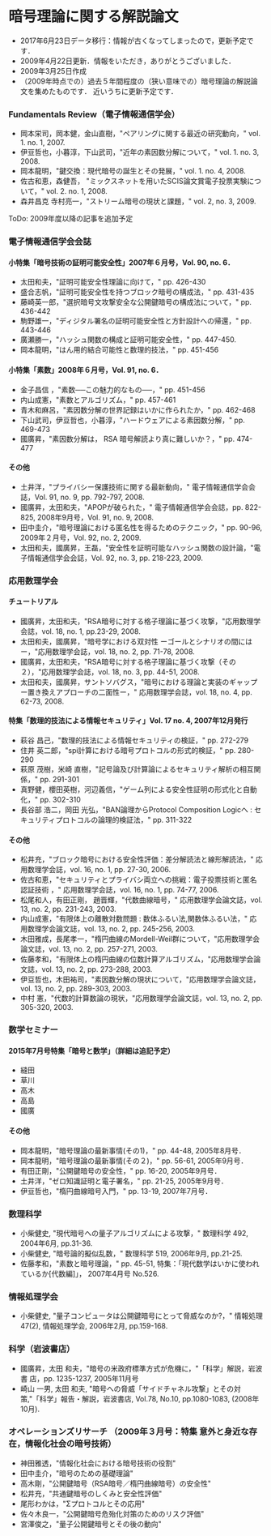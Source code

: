 # 暗号理論に関する解説論文

* 2017年6月23日データ移行：情報が古くなってしまったので，更新予定です．
* 2009年4月22日更新．情報をいただき，ありがとうございました．
* 2009年3月25日作成 
* （2009年時点での）過去５年間程度の（狭い意味での）暗号理論の解説論文を集めたものです． 近いうちに更新予定です．

### Fundamentals Review（電子情報通信学会）
* 岡本栄司，岡本健，金山直樹，"ペアリングに関する最近の研究動向，" vol. 1. no. 1, 2007.
* 伊豆哲也，小暮淳，下山武司，"近年の素因数分解について，" vol. 1. no. 3, 2008.
* 岡本龍明，"鍵交換：現代暗号の誕生とその発展，" vol. 1. no. 4, 2008.
* 佐古和恵，森健吾， "ミックスネットを用いたSCIS論文賞電子投票実験について，" vol. 2. no. 1, 2008.
* 森井昌克 寺村亮一，"ストリーム暗号の現状と課題，" vol. 2, no. 3, 2009.

ToDo: 2009年度以降の記事を追加予定

### 電子情報通信学会会誌
#### 小特集「暗号技術の証明可能安全性」2007年６月号，Vol. 90, no. 6．
* 太田和夫，"証明可能安全性理論に向けて，" pp. 426-430 
* 盛合志帆，"証明可能安全性を持つブロック暗号の構成法，" pp. 431-435 
* 藤崎英一郎，"選択暗号文攻撃安全な公開鍵暗号の構成法について，" pp. 436-442 
* 駒野雄一，"ディジタル署名の証明可能安全性と方針設計への帰還，" pp. 443-446
* 廣瀬勝一，"ハッシュ関数の構成と証明可能安全性，" pp. 447-450. 
* 岡本龍明，"はん用的結合可能性と数理的技法，" pp. 451-456

#### 小特集「素数」2008年６月号，Vol. 91, no. 6．
* 金子昌信 ，"素数──この魅力的なもの──，" pp. 451-456
* 内山成憲，"素数とアルゴリズム，" pp. 457-461
* 青木和麻呂，"素因数分解の世界記録はいかに作られたか，" pp. 462-468
* 下山武司，伊豆哲也，小暮淳，"ハードウェアによる素因数分解，" pp. 469-473
* 國廣昇，"素因数分解は， RSA 暗号解読より真に難しいか？，" pp. 474-477

#### その他
* 土井洋，"プライバシー保護技術に関する最新動向，" 電子情報通信学会会誌，Vol. 91, no. 9, pp. 792-797, 2008. 
* 國廣昇，太田和夫，"APOPが破られた，" 電子情報通信学会会誌，pp. 822-825, 2008年9月号，Vol. 91, no. 9, 2008. 
* 田中圭介，"暗号理論における匿名性を得るためのテクニック，" pp. 90-96, 2009年２月号，Vol. 92, no. 2, 2009.
* 太田和夫，國廣昇，王磊，"安全性を証明可能なハッシュ関数の設計論，"電子情報通信学会会誌，Vol. 92, no. 3, pp. 218-223, 2009. 

### 応用数理学会 
#### チュートリアル
* 國廣昇，太田和夫，"RSA暗号に対する格子理論に基づく攻撃，"応用数理学会誌，vol. 18, no. 1, pp.23-29, 2008.
* 太田和夫，國廣昇，"暗号学における双対性 ーゴールとシナリオの間にはー，"応用数理学会誌，vol. 18, no. 2, pp. 71-78, 2008.
* 國廣昇，太田和夫，"RSA暗号に対する格子理論に基づく攻撃（その２），"応用数理学会誌，vol. 18, no. 3, pp. 44-51, 2008. 
* 太田和夫，國廣昇，サントソバグス，"暗号における理論と実装のギャップ ー置き換えアプローチの二面性ー，" 応用数理学会誌，vol. 18, no. 4, pp. 62-73, 2008. 

#### 特集「数理的技法による情報セキュリティ」Vol. 17 no. 4, 2007年12月発行
* 萩谷 昌己，"数理的技法による情報セキュリティの検証，" pp. 272-279
* 住井 英二郎，"spi計算における暗号プロトコルの形式的検証，" pp. 280-290
* 萩原 茂樹，米崎 直樹，"記号論及び計算論によるセキュリティ解析の相互関係，" pp. 291-301
* 真野健，櫻田英樹，河辺義信，"ゲーム列による安全性証明の形式化と自動化，" pp. 302-310
* 長谷部 浩二，岡田 光弘，"BAN論理からProtocol Composition Logicへ : セキュリティプロトコルの論理的検証法，" pp. 311-322

#### その他
* 松井充，"ブロック暗号における安全性評価：差分解読法と線形解読法，" 応用数理学会誌，vol. 16, no. 1, pp. 27-30, 2006.
* 佐古和恵，"セキュリティとプライバシ両立への挑戦：電子投票技術と匿名認証技術 ，" 応用数理学会誌，vol. 16, no. 1, pp. 74-77, 2006.
* 松尾和人，有田正剛， 趙晋輝，"代数曲線暗号，" 応用数理学会論文誌，vol. 13, no. 2, pp. 231-243, 2003.
* 内山成憲，"有限体上の離散対数問題 : 数体ふるい法,関数体ふるい法，" 応用数理学会論文誌，vol. 13, no. 2, pp. 245-256, 2003.
* 木田雅成，長尾孝一，"楕円曲線のMordell-Weil群について，"応用数理学会論文誌，vol. 13, no. 2, pp. 257-271, 2003.
* 佐藤孝和，"有限体上の楕円曲線の位数計算アルゴリズム，"応用数理学会論文誌，vol. 13, no. 2, pp. 273-288, 2003.
* 伊豆哲也，木田祐司，"素因数分解の現状について，"応用数理学会論文誌，vol. 13, no. 2, pp. 289-303, 2003.
* 中村 憲，"代数的計算数論の現状，"応用数理学会論文誌，vol. 13, no. 2, pp. 305-320, 2003.

### 数学セミナー
#### 2015年7月号特集「暗号と数学」（詳細は追記予定）
* 縫田
* 草川
* 高木
* 高島
* 國廣

#### その他
* 岡本龍明，"暗号理論の最新事情(その1)，" pp. 44-48, 2005年8月号．
* 岡本龍明，"暗号理論の最新事情(その２)，" pp. 56-61, 2005年9月号．
* 有田正剛，"公開鍵暗号の安全性，" pp. 16-20, 2005年9月号．
* 土井洋，"ゼロ知識証明と電子署名，" pp. 21-25, 2005年9月号．
* 伊豆哲也，"楕円曲線暗号入門，" pp. 13-19, 2007年7月号．

### 数理科学
* 小柴健史, "現代暗号への量子アルゴリズムによる攻撃，" 数理科学 492, 2004年6月, pp.31-36. 
* 小柴健史, "暗号論的擬似乱数，" 数理科学 519, 2006年9月, pp.21-25. 
* 佐藤孝和，"素数と暗号理論，" pp. 45-51, 特集：「現代数学はいかに使われているか[代数編]」， 2007年4月号 No.526. 

### 情報処理学会
* 小柴健史, "量子コンピュータは公開鍵暗号にとって脅威なのか?，" 情報処理 47(2), 情報処理学会, 2006年2月, pp.159-168. 

### 科学（岩波書店）
* 國廣昇，太田 和夫，"暗号の米政府標準方式が危機に，"「科学」解説，岩波書 店，pp. 1235-1237, 2005年11月号
* 崎山 一男, 太田 和夫, "暗号への脅威「サイドチャネル攻撃」とその対策,"「科学」報告・解説，岩波書店, Vol.78, No.10, pp.1080-1083, (2008年10月). 

### オペレーションズリサーチ （2009年３月号：特集 意外と身近な存在，情報化社会の暗号技術） 
* 神田雅透，"情報化社会における暗号技術の役割" 
* 田中圭介，"暗号のための基礎理論" 
* 高木剛，"公開鍵暗号（RSA暗号／楕円曲線暗号）の安全性" 
* 松井充，"共通鍵暗号のしくみと安全性評価" 
* 尾形わかは，"Σプロトコルとその応用" 
* 佐々木良一，"公開鍵暗号危殆化対策のためのリスク評価" 
* 宮澤俊之，"量子公開鍵暗号とその後の動向"

